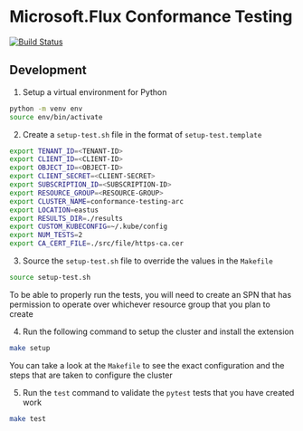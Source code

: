 # Microsoft.Flux Conformance Testing

[![Build Status](https://dev.azure.com/ClusterConfigurationAgent/ClusterConfigurationAgent/_apis/build/status/Microsoft.Flux%20Conformance?branchName=main)](https://dev.azure.com/ClusterConfigurationAgent/ClusterConfigurationAgent/_build/latest?definitionId=46&branchName=main)

## Development

1. Setup a virtual environment for Python

```bash
python -m venv env
source env/bin/activate
```

2. Create a `setup-test.sh` file in the format of `setup-test.template`

```bash
export TENANT_ID=<TENANT-ID>
export CLIENT_ID=<CLIENT-ID>
export OBJECT_ID=<OBJECT-ID>
export CLIENT_SECRET=<CLIENT-SECRET>
export SUBSCRIPTION_ID=<SUBSCRIPTION-ID>
export RESOURCE_GROUP=<RESOURCE-GROUP>
export CLUSTER_NAME=conformance-testing-arc
export LOCATION=eastus
export RESULTS_DIR=./results
export CUSTOM_KUBECONFIG=~/.kube/config
export NUM_TESTS=2
export CA_CERT_FILE=./src/file/https-ca.cer
```

3. Source the `setup-test.sh` file to override the values in the `Makefile`

```bash
source setup-test.sh
```

To be able to properly run the tests, you will need to create an SPN that has permission to operate over whichever resource group that you plan to create

4. Run the following command to setup the cluster and install the extension

```bash
make setup
```

You can take a look at the `Makefile` to see the exact configuration and the steps that are taken to configure the cluster

5. Run the `test` command to validate the `pytest` tests that you have created work

```bash
make test
```
